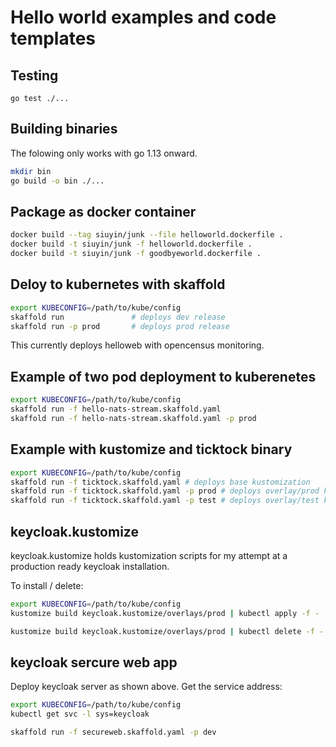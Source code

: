 # Hello world examples and code templates

## Testing

```
go test ./...
```

## Building binaries

The folowing only works with go 1.13 onward.
```sh
mkdir bin
go build -o bin ./...
```

## Package as docker container

```sh
docker build --tag siuyin/junk --file helloworld.dockerfile .
docker build -t siuyin/junk -f helloworld.dockerfile .
docker build -t siuyin/junk -f goodbyeworld.dockerfile .
```

## Deloy to kubernetes with skaffold

```sh
export KUBECONFIG=/path/to/kube/config
skaffold run               # deploys dev release
skaffold run -p prod       # deploys prod release
```
This currently deploys helloweb with opencensus monitoring.

## Example of two pod deployment to kuberenetes
```sh
export KUBECONFIG=/path/to/kube/config
skaffold run -f hello-nats-stream.skaffold.yaml
skaffold run -f hello-nats-stream.skaffold.yaml -p prod
```

## Example with kustomize and ticktock binary
```sh
export KUBECONFIG=/path/to/kube/config
skaffold run -f ticktock.skaffold.yaml # deploys base kustomization
skaffold run -f ticktock.skaffold.yaml -p prod # deploys overlay/prod kustomization
skaffold run -f ticktock.skaffold.yaml -p test # deploys overlay/test kustomization

```
## keycloak.kustomize
keycloak.kustomize holds kustomization scripts for
my attempt at a production ready keycloak installation.

To install / delete:
```sh
export KUBECONFIG=/path/to/kube/config
kustomize build keycloak.kustomize/overlays/prod | kubectl apply -f -

kustomize build keycloak.kustomize/overlays/prod | kubectl delete -f -
```

## keycloak sercure web app
Deploy keycloak server as shown above.
Get the service address:
```sh
export KUBECONFIG=/path/to/kube/config
kubectl get svc -l sys=keycloak

skaffold run -f secureweb.skaffold.yaml -p dev
```
```

